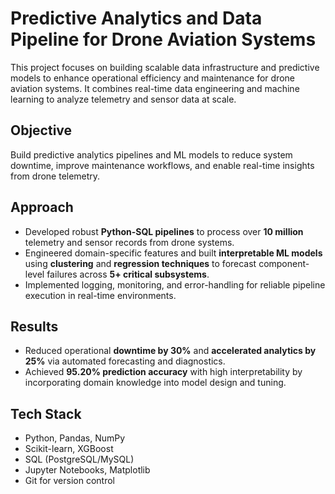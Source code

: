 # Predictive Analytics and Data Pipeline for Drone Aviation Systems

This project focuses on building scalable data infrastructure and predictive models to enhance operational efficiency and maintenance for drone aviation systems. It combines real-time data engineering and machine learning to analyze telemetry and sensor data at scale.

## Objective

Build predictive analytics pipelines and ML models to reduce system downtime, improve maintenance workflows, and enable real-time insights from drone telemetry.

## Approach

- Developed robust **Python-SQL pipelines** to process over **10 million** telemetry and sensor records from drone systems.
- Engineered domain-specific features and built **interpretable ML models** using **clustering** and **regression techniques** to forecast component-level failures across **5+ critical subsystems**.
- Implemented logging, monitoring, and error-handling for reliable pipeline execution in real-time environments.

## Results

- Reduced operational **downtime by 30%** and **accelerated analytics by 25%** via automated forecasting and diagnostics.
- Achieved **95.20% prediction accuracy** with high interpretability by incorporating domain knowledge into model design and tuning.

## Tech Stack

- Python, Pandas, NumPy
- Scikit-learn, XGBoost
- SQL (PostgreSQL/MySQL)
- Jupyter Notebooks, Matplotlib
- Git for version control

